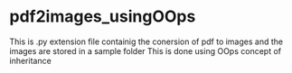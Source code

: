 # pdf2images_usingOOps

This is .py extension file containig the conersion of pdf to images and the images are stored in a sample folder
This is done using OOps concept of inheritance

